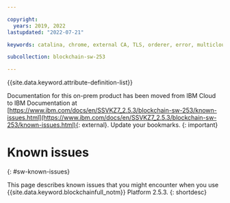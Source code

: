 ```yaml
---

copyright:
  years: 2019, 2022
lastupdated: "2022-07-21"

keywords: catalina, chrome, external CA, TLS, orderer, error, multicloud

subcollection: blockchain-sw-253

---
```


{{site.data.keyword.attribute-definition-list}}





Documentation for this on-prem product has been moved from IBM Cloud to IBM Documentation at [https://www.ibm.com/docs/en/SSVKZ7_2.5.3/blockchain-sw-253/known-issues.html](https://www.ibm.com/docs/en/SSVKZ7_2.5.3/blockchain-sw-253/known-issues.html){: external}. Update your bookmarks.
{: important}

# Known issues
{: #sw-known-issues}

This page describes known issues that you might encounter when you use {{site.data.keyword.blockchainfull_notm}} Platform 2.5.3.
{: shortdesc}







